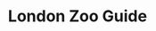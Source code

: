 ---
ref: sol-251-0015
title: "London Zoo Guide"
author_name: ["unknown author"]
publisher: ["The Zoological Society of London"]
year: "y1970"
origin: ["United-Kingdom"]
formats: ["booklet"]
disciplines: [graphic-design]
tags:
layout: artifact
status: ["scan"]
published: false
int_published: false
image_count:
date_added: 2023-06-16
batch:
---